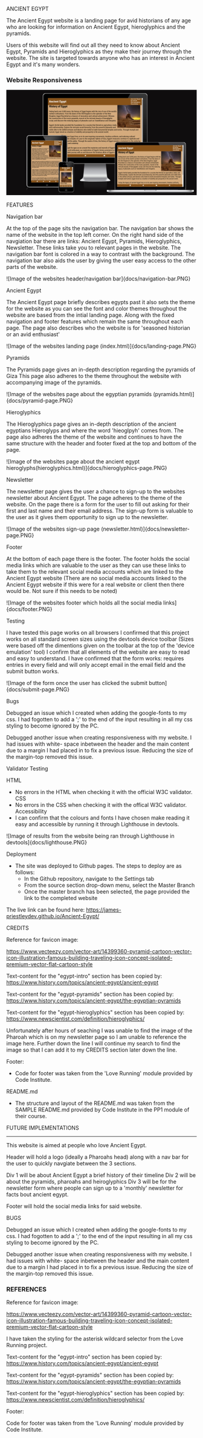 ANCIENT EGYPT

The Ancient Egypt website is a landing page for avid historians of any age who are looking for information on Ancient Egypt, hieroglyphics and the pyramids.

Users of this website will find out all they need to know about Ancient Egypt, Pyramids and Hieroglyphics as they make their journey through the website. The site is targeted towards anyone who has an interest in Ancient Egypt and it's many wonders. 

### Website Responsiveness

![Image of my website shown through varied view ports](docs/AmI-responsive.PNG)

FEATURES

Navigation bar

At the top of the page sits the navigation bar. The navigation bar shows the name of the website in the top left corner.
On the right hand side of the navgiation bar there are links: Ancient Egypt, Pyramids, Hieroglyphics, Newsletter. These links take you to relevant pages in the website.
The navigation bar font is colored in a way to contrast with the background. The navigation bar also aids the user by giving the user easy access to the other parts of the website.

![Image of the websites header/navigation bar]{docs/navigation-bar.PNG}

Ancient Egypt

The Ancient Egypt page briefly describes egypts past it also sets the theme for the website as you can see
the font and color themes throughout the website are based from the intial landing page. Along with the fixed
navigation and footer features which remain the same throughout each page.
The page also describes who the website is for 'seasoned historian or an avid enthusiast'

![Image of the websites landing page (index.html)]{docs/landing-page.PNG}

Pyramids

The Pyramids page gives an in-depth description regarding the pyramids of Giza
This page also adheres to the theme throughout the website with accompanying image of the pyramids.

![Image of the websites page about the egyptian pyramids (pyramids.html)]{docs/pyramid-page.PNG}

Hieroglyphics

The Hieroglyphics page gives an in-depth description of the ancient egyptians Hieroglyps and where the word 
'hieoglpyh' comes from.
The page also adheres the theme of the website and continues to have the same structure with the header and footer fixed at the top and bottom of the page. 

![Image of the websites page about the ancient egypt hieroglyphs(hieroglyphics.html)]{docs/hieroglyphics-page.PNG}

Newsletter

The newsletter page gives the user a chance to sign-up to the websites newsletter about Ancient Egypt.
The page adheres to the theme of the website.
On the page there is a form for the user to fill out asking for their first and last name and their email address.
The sign-up form is valuable to the user as it gives them opportunity to sign up to the newsletter.

![Image of the websites sign-up page (newsletter.html)]{docs/newsletter-page.PNG}

Footer

At the bottom of each page there is the footer.
The footer holds the social media links which are valuable to the user as they can use these links 
to take them to the relevant social media accounts which are linked to the Ancient Egypt website
(There are no social media accounts linked to the Ancient Egypt website if this were for a real
website or client then there would be. Not sure if this needs to be noted)

![Image of the websites footer which holds all the social media links]{docs/footer.PNG}

Testing

I have tested this page works on all browsers
I confirmed that this project works on all standard screen sizes using the devtools device toolbar
(Sizes were based off the dimentions given on the toolbar at the top of the 'device emulation' tool)
I confirm that all elements of the website are easy to read and easy to understand.
I have confirmed that the form works: requires entries in every field and will only accept email in the email field and the submit button works. 

![Image of the form once the user has clicked the submit button]{docs/submit-page.PNG}

Bugs

Debugged an issue which I created when adding the google-fonts to my css. 
I had fogotten to add a ';' to the end of the input resulting in all my css styling 
to become ignored by the PC.

Debugged another issue when creating responsiveness with my website. I had issues with white-
space inbetween the header and the main content due to a margin I had placed in to fix a previous issue. Reducing the size of the margin-top removed this issue.

Validator Testing

HTML
- No errors in the HTML when checking it with the official W3C validator.
CSS
- No errors in the CSS when checking it with the offical W3C validator.
Accessibility
- I can confirm that the colours and fonts I have chosen make reading it easy and accessible by running it through Lighthouse in devtools.

![Image of results from the website being ran through Lighthouse in devtools]{docs/lighthouse.PNG}

Deployment

- The site was deployed to Github pages. The steps to deploy are as follows:
  - In the Github repository, navigate to the Settings tab
  - From the source section drop-down menu, select the Master Branch
  - Once the master branch has been selected, the page provided the link to the completed website

The live link can be found here: https://james-priestleydev.github.io/Ancient-Egypt/

CREDITS

Reference for favicon image:

https://www.vecteezy.com/vector-art/14399360-pyramid-cartoon-vector-icon-illustration-famous-building-traveling-icon-concept-isolated-premium-vector-flat-cartoon-style

Text-content for the "egypt-intro" section has been copied by: 
https://www.history.com/topics/ancient-egypt/ancient-egypt

Text-content for the "egypt-pyramids" section has been copied by:
https://www.history.com/topics/ancient-egypt/the-egyptian-pyramids

Text-content for the "egypt-hieroglyphics" section has been copied by:
https://www.newscientist.com/definition/hieroglyphics/

Unfortunately after hours of seaching I was unable to find the image of the Pharoah which is on my newsletter page so I am unable to reference the image here. Further down the line I will continue my search to find the image so that I can add it to my CREDITS section later down the line. 

Footer:

- Code for footer was taken from the 'Love Running' module provided by Code Institute.

README.md

- The structure and layout of the README.md was taken from the SAMPLE README.md provided by Code Institute in the PP1 module of their course. 


FUTURE IMPLEMENTATIONS 




--------------------------------------------------------------------------------------------
This website is aimed at people who love Ancient Egypt. 

Header will hold a logo (ideally a Pharoahs head) along with a nav bar for the user to quickly
navgiate between the 3 sections.

Div 1 will be about Ancient Egypt a brief history of their timeline
Div 2 will be about the pyramids, pharoahs and heiroglyphics
Div 3 will be for the newsletter form where people can sign up to a 'monthly' newsletter for facts bout ancient egypt.

Footer will hold the social media links for said website. 


BUGS

Debugged an issue which I created when adding the google-fonts to my css. 
I had fogotten to add a ';' to the end of the input resulting in all my css styling 
to become ignored by the PC.

Debugged another issue when creating responsiveness with my website. I had issues with white-
space inbetween the header and the main content due to a margin I had placed in to fix a previous issue. Reducing the size of the margin-top removed this issue.

### REFERENCES ###

Reference for favicon image:

https://www.vecteezy.com/vector-art/14399360-pyramid-cartoon-vector-icon-illustration-famous-building-traveling-icon-concept-isolated-premium-vector-flat-cartoon-style

I have taken the styling for the asterisk wildcard selector from the Love Running project.

Text-content for the "egypt-intro" section has been copied by: 
https://www.history.com/topics/ancient-egypt/ancient-egypt

Text-content for the "egypt-pyramids" section has been copied by:
https://www.history.com/topics/ancient-egypt/the-egyptian-pyramids

Text-content for the "egypt-hieroglyphics" section has been copied by:
https://www.newscientist.com/definition/hieroglyphics/



Footer:

Code for footer was taken from the 'Love Running' module provided by Code Institute.